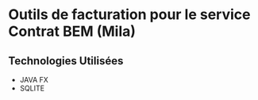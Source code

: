 # Outils de facturation pour le service Contrat BEM (Mila)

## Technologies Utilisées 

* JAVA FX
* SQLITE


